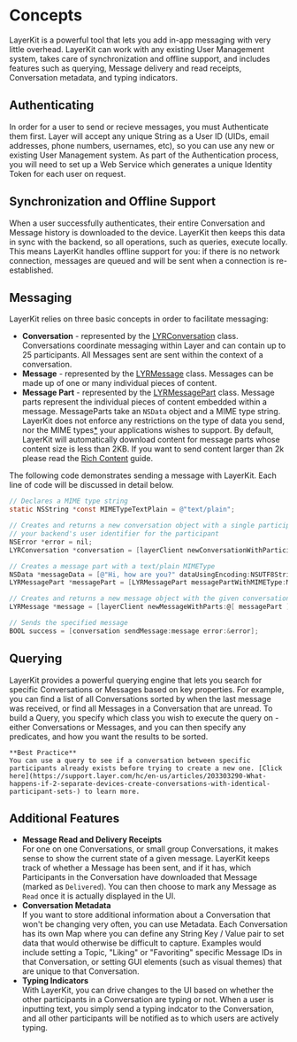 # Concepts

LayerKit is a powerful tool that lets you add in-app messaging with very little overhead. LayerKit can work with any existing User Management system, takes care of synchronization and offline support, and includes features such as querying, Message delivery and read receipts, Conversation metadata, and typing indicators.

## Authenticating

In order for a user to send or recieve messages, you must Authenticate them first. Layer will accept any unique String as a User ID (UIDs, email addresses, phone numbers, usernames, etc), so you can use any new or existing User Management system. As part of the Authentication process, you will need to set up a Web Service which generates a unique Identity Token for each user on request.

## Synchronization and Offline Support

When a user successfully authenticates, their entire Conversation and Message history is downloaded to the device. LayerKit then keeps this data in sync with the backend, so all operations, such as queries, execute locally. This means LayerKit handles offline support for you: if there is no network connection, messages are queued and will be sent when a connection is re-established.

## Messaging

LayerKit relies on three basic concepts in order to facilitate messaging:

* **Conversation** - represented by the [LYRConversation](/docs/ios/api#lyrconversation) class. Conversations coordinate messaging within Layer and can contain up to 25 participants. All Messages sent are sent within the context of a conversation.
* **Message** - represented by the [LYRMessage](/docs/ios/api#lyrmessage) class. Messages can be made up of one or many individual pieces of content.
* **Message Part** - represented by the [LYRMessagePart](/docs/ios/api#lyrmessagepart) class. Message parts represent the individual pieces of content embedded within a message. MessageParts take an `NSData` object and a MIME type string. LayerKit does not enforce any restrictions on the type of data you send, nor the MIME types[*](#warning) your applications wishes to support. By default, LayerKit will automatically download content for message parts whose content size is less than 2KB. If you want to send content larger than 2k please read the [Rich Content](/docs/ios/guides#richcontent) guide.

The following code demonstrates sending a message with LayerKit. Each line of code will be discussed in detail below.

```objectivec
// Declares a MIME type string
static NSString *const MIMETypeTextPlain = @"text/plain";

// Creates and returns a new conversation object with a single participant represented by
// your backend's user identifier for the participant
NSError *error = nil;
LYRConversation *conversation = [layerClient newConversationWithParticipants:[NSSet setWithArray:@[@"USER-IDENTIFIER"]] options:nil error:&error];

// Creates a message part with a text/plain MIMEType
NSData *messageData = [@"Hi, how are you?" dataUsingEncoding:NSUTF8StringEncoding];
LYRMessagePart *messagePart = [LYRMessagePart messagePartWithMIMEType:MIMETypeTextPlain data:messageData];

// Creates and returns a new message object with the given conversation and array of message parts
LYRMessage *message = [layerClient newMessageWithParts:@[ messagePart ] options:nil error:&error];

// Sends the specified message
BOOL success = [conversation sendMessage:message error:&error];
```

## Querying

LayerKit provides a powerful querying engine that lets you search for specific Conversations or Messages based on key properties. For example, you can find a list of all Conversations sorted by when the last message was received, or find all Messages in a Conversation that are unread. To build a Query, you specify which class you wish to execute the query on - either Conversations or Messages, and you can then specify any predicates, and how you want the results to be sorted.


```emphasis
**Best Practice**
You can use a query to see if a conversation between specific participants already exists before trying to create a new one. [Click here](https://support.layer.com/hc/en-us/articles/203303290-What-happens-if-2-separate-devices-create-conversations-with-identical-participant-sets-) to learn more.
```

## Additional Features

* **Message Read and Delivery Receipts**<br/>
 For one on one Conversations, or small group Conversations, it makes sense to show the current state of a given message. LayerKit keeps track of whether a Message has been sent, and if it has, which Participants in the Conversation have downloaded that Message (marked as `Delivered`). You can then choose to mark any Message as `Read` once it is actually displayed in the UI.
* **Conversation Metadata**<br/>
 If you want to store additional information about a Conversation that won't be changing very often, you can use Metadata. Each Conversation has its own Map where you can define any String Key / Value pair to set data that would otherwise be difficult to capture. Examples would include setting a Topic, "Liking" or "Favoriting" specific Message IDs in that Conversation, or setting GUI elements (such as visual themes) that are unique to that Conversation.
* **Typing Indicators**<br/>
 With LayerKit, you can drive changes to the UI based on whether the other participants in a Conversation are typing or not. When a user is inputting text, you simply send a typing indcator to the Conversation, and all other participants will be notified as to which users are actively typing.
